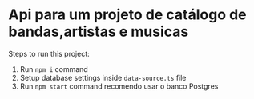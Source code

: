 # Api para um projeto de catálogo de bandas,artistas e musicas

Steps to run this project:

1. Run `npm i` command
2. Setup database settings inside `data-source.ts` file
3. Run `npm start` command
recomendo usar o banco Postgres
